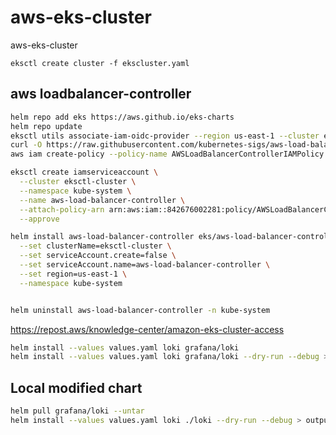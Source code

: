 # aws-eks-cluster

aws-eks-cluster

```
eksctl create cluster -f ekscluster.yaml
```

## aws loadbalancer-controller

```bash
helm repo add eks https://aws.github.io/eks-charts
helm repo update
eksctl utils associate-iam-oidc-provider --region us-east-1 --cluster eksctl-cluster --approve
curl -O https://raw.githubusercontent.com/kubernetes-sigs/aws-load-balancer-controller/main/docs/install/iam_policy.json
aws iam create-policy --policy-name AWSLoadBalancerControllerIAMPolicy --policy-document file://iam_policy.json
```

```bash
eksctl create iamserviceaccount \
  --cluster eksctl-cluster \
  --namespace kube-system \
  --name aws-load-balancer-controller \
  --attach-policy-arn arn:aws:iam::842676002281:policy/AWSLoadBalancerControllerIAMPolicy \
  --approve
```

```bash
helm install aws-load-balancer-controller eks/aws-load-balancer-controller \
  --set clusterName=eksctl-cluster \
  --set serviceAccount.create=false \
  --set serviceAccount.name=aws-load-balancer-controller \
  --set region=us-east-1 \
  --namespace kube-system
```

```bash

```

```bash
helm uninstall aws-load-balancer-controller -n kube-system
```

<https://repost.aws/knowledge-center/amazon-eks-cluster-access>

```bash
helm install --values values.yaml loki grafana/loki
helm install --values values.yaml loki grafana/loki --dry-run --debug > output.yaml
```

## Local modified chart

```bash
helm pull grafana/loki --untar
helm install --values values.yaml loki ./loki --dry-run --debug > output.yaml
```
